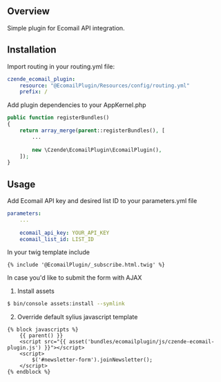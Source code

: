 ## Overview

Simple plugin for Ecomail API integration.

## Installation
Import routing in your routing.yml file:

```yml
czende_ecomail_plugin:
    resource: "@EcomailPlugin/Resources/config/routing.yml"
    prefix: /
```

Add plugin dependencies to your AppKernel.php

```php
public function registerBundles()
{
    return array_merge(parent::registerBundles(), [
        ...
        
        new \Czende\EcomailPlugin\EcomailPlugin(),
    ]);
}
```

## Usage

Add Ecomail API key and desired list ID to your parameters.yml file

```yml
parameters:
    ...
    
    ecomail_api_key: YOUR_API_KEY
    ecomail_list_id: LIST_ID
 ```

In your twig template include 

```twig
{% include '@EcomailPlugin/_subscribe.html.twig' %}
```

In case you'd like to submit the form with AJAX

1. Install assets  

```bash
$ bin/console assets:install --symlink
```

2. Override default sylius javascript template

```twig
{% block javascripts %}
    {{ parent() }}
    <script src="{{ asset('bundles/ecomailplugin/js/czende-ecomail-plugin.js') }}"></script>
    <script>
        $('#newsletter-form').joinNewsletter();
    </script>
{% endblock %}
```

